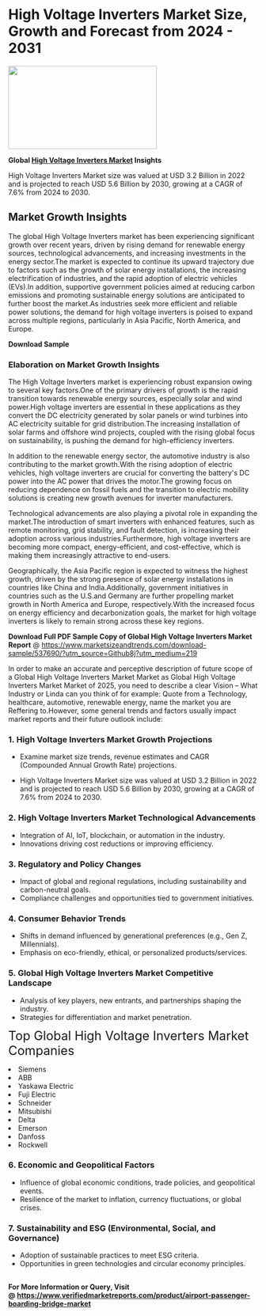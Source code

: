 <H1>High Voltage Inverters Market Size, Growth and Forecast from 2024 - 2031</H1><img class="aligncenter size-medium wp-image-584254" src="https://thirdeyenews.in/wp-content/uploads/2024/09/Global-Market-Research-300x168.jpeg" alt="" width="300" height="168" /><p><strong>Global&nbsp;<a href="https://www.marketsizeandtrends.com/download-sample/537690/?utm_source=Github8j?utm_medium=219">High Voltage Inverters Market</a> Insights</strong></p><p>High Voltage Inverters Market size was valued at USD 3.2 Billion in 2022 and is projected to reach USD 5.6 Billion by 2030, growing at a CAGR of 7.6% from 2024 to 2030.</p><p><h2>Market Growth Insights</h2> <p>The global High Voltage Inverters market has been experiencing significant growth over recent years, driven by rising demand for renewable energy sources, technological advancements, and increasing investments in the energy sector.The market is expected to continue its upward trajectory due to factors such as the growth of solar energy installations, the increasing electrification of industries, and the rapid adoption of electric vehicles (EVs).In addition, supportive government policies aimed at reducing carbon emissions and promoting sustainable energy solutions are anticipated to further boost the market.As industries seek more efficient and reliable power solutions, the demand for high voltage inverters is poised to expand across multiple regions, particularly in Asia Pacific, North America, and Europe.<p><strong>Download Sample</strong></p> <h3>Elaboration on Market Growth Insights</h3> <p>The High Voltage Inverters market is experiencing robust expansion owing to several key factors.One of the primary drivers of growth is the rapid transition towards renewable energy sources, especially solar and wind power.High voltage inverters are essential in these applications as they convert the DC electricity generated by solar panels or wind turbines into AC electricity suitable for grid distribution.The increasing installation of solar farms and offshore wind projects, coupled with the rising global focus on sustainability, is pushing the demand for high-efficiency inverters.</p> <p>In addition to the renewable energy sector, the automotive industry is also contributing to the market growth.With the rising adoption of electric vehicles, high voltage inverters are crucial for converting the battery's DC power into the AC power that drives the motor.The growing focus on reducing dependence on fossil fuels and the transition to electric mobility solutions is creating new growth avenues for inverter manufacturers.</p> <p>Technological advancements are also playing a pivotal role in expanding the market.The introduction of smart inverters with enhanced features, such as remote monitoring, grid stability, and fault detection, is increasing their adoption across various industries.Furthermore, high voltage inverters are becoming more compact, energy-efficient, and cost-effective, which is making them increasingly attractive to end-users.</p> <p>Geographically, the Asia Pacific region is expected to witness the highest growth, driven by the strong presence of solar energy installations in countries like China and India.Additionally, government initiatives in countries such as the U.S.and Germany are further propelling market growth in North America and Europe, respectively.With the increased focus on energy efficiency and decarbonization goals, the market for high voltage inverters is likely to remain strong across these key regions.</p> <p><span class=""><strong>Download Full PDF Sample Copy of Global High Voltage Inverters Market Report</strong> @ <a href="https://www.marketsizeandtrends.com/download-sample/537690/?utm_source=Github8j?utm_medium=219" target="_blank">https://www.marketsizeandtrends.com/download-sample/537690/?utm_source=Github8j?utm_medium=219</a></span></p><p>In order to make an accurate and perceptive description of future scope of a Global&nbsp;High Voltage Inverters Market Market as Global&nbsp;High Voltage Inverters Market Market of 2025, you need to describe a clear Vision &ndash; What Industry or Linda can you think of for example: Quote from a Technology, healthcare, automotive, renewable energy, name the market you are Reffering to.However, some general trends and factors usually impact market reports and their future outlook include:</p><h3>1.&nbsp;<strong>High Voltage Inverters Market Growth Projections</strong></h3><ul><li>Examine market size trends, revenue estimates and CAGR (Compounded Annual Growth Rate) projections.</li><li><p>High Voltage Inverters Market size was valued at USD 3.2 Billion in 2022 and is projected to reach USD 5.6 Billion by 2030, growing at a CAGR of 7.6% from 2024 to 2030.</p></li></ul><h3>2.&nbsp;<strong>High Voltage Inverters Market Technological Advancements</strong></h3><ul><li>Integration of AI, IoT, blockchain, or automation in the industry.</li><li>Innovations driving cost reductions or improving efficiency.</li></ul><h3>3.&nbsp;<strong>Regulatory and Policy Changes</strong></h3><ul><li>Impact of global and regional regulations, including sustainability and carbon-neutral goals.</li><li>Compliance challenges and opportunities tied to government initiatives.</li></ul><h3>4.&nbsp;<strong>Consumer Behavior Trends</strong></h3><ul><li>Shifts in demand influenced by generational preferences (e.g., Gen Z, Millennials).</li><li>Emphasis on eco-friendly, ethical, or personalized products/services.</li></ul><h3>5.&nbsp;<strong>Global High Voltage Inverters Market Competitive Landscape</strong></h3><ul><li>Analysis of key players, new entrants, and partnerships shaping the industry.</li><li>Strategies for differentiation and market penetration.</li></ul><p data-pm-slice="1 1 []"><span style="color: inherit; font-family: inherit; font-size: 25px;">Top Global High Voltage Inverters Market Companies</span></p><div class="" data-test-id=""><p><li>Siemens</li><li> ABB</li><li> Yaskawa Electric</li><li> Fuji Electric</li><li> Schneider</li><li> Mitsubishi</li><li> Delta</li><li> Emerson</li><li> Danfoss</li><li> Rockwell</li></p></div><h3>6.&nbsp;<strong>Economic and Geopolitical Factors</strong></h3><ul><li>Influence of global economic conditions, trade policies, and geopolitical events.</li><li>Resilience of the market to inflation, currency fluctuations, or global crises.</li></ul><h3>7.&nbsp;<strong>Sustainability and ESG (Environmental, Social, and Governance)</strong></h3><ul><li>Adoption of sustainable practices to meet ESG criteria.</li><li>Opportunities in green technologies and circular economy principles.</li></ul><h2><strong style="font-size: 14px;">For More Information or Query, Visit @&nbsp;</strong><a style="background-color: #ffffff; font-size: 14px;" href="https://www.marketsizeandtrends.com/report/high-voltage-inverters-market/" target="_blank">https://www.verifiedmarketreports.com/product/airport-passenger-boarding-bridge-market</a></h2>